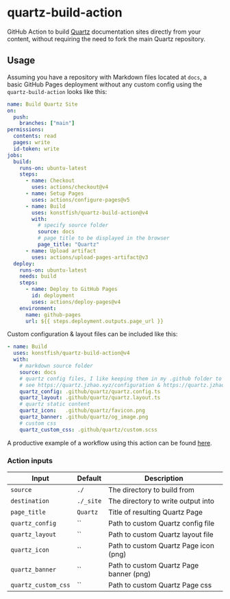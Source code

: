 # quartz-build-action

GitHub Action to build [Quartz](https://quartz.jzhao.xyz/) documentation sites directly from your content, without requiring the need to fork the main Quartz repository.

## Usage

Assuming you have a repository with Markdown files located at `docs`, a basic GitHub Pages deployment without any custom config using the `quartz-build-action` looks like this:

```yaml
name: Build Quartz Site
on:
  push:
    branches: ["main"]
permissions:
  contents: read
  pages: write
  id-token: write
jobs:
  build:
    runs-on: ubuntu-latest
    steps:
      - name: Checkout
        uses: actions/checkout@v4
      - name: Setup Pages
        uses: actions/configure-pages@v5
      - name: Build
        uses: konstfish/quartz-build-action@v4
        with:
          # specify source folder
          source: docs
          # page title to be displayed in the browser
          page_title: "Quartz"
      - name: Upload artifact
        uses: actions/upload-pages-artifact@v3
  deploy:
    runs-on: ubuntu-latest
    needs: build
    steps:
      - name: Deploy to GitHub Pages
        id: deployment
        uses: actions/deploy-pages@v4
    environment:
      name: github-pages
      url: ${{ steps.deployment.outputs.page_url }}
```

Custom configuration & layout files can be included like this:

```yaml
- name: Build
  uses: konstfish/quartz-build-action@v4
  with:
    # markdown source folder
    source: docs
    # quartz config files, I like keeping them in my .github folder to reduce clutter
    # see https://quartz.jzhao.xyz/configuration & https://quartz.jzhao.xyz/layout respectively
    quartz_config: .github/quartz/quartz.config.ts
    quartz_layout: .github/quartz/quartz.layout.ts
    # quartz static content
    quartz_icon:   .github/quartz/favicon.png
    quartz_banner: .github/quartz/og_image.png
    # custom css
    quartz_custom_css: .github/quartz/custom.scss
```

A productive example of a workflow using this action can be found [here](https://github.com/konstfish/shoal/blob/main/.github/workflows/publish_blog.yaml).

### Action inputs

| Input           | Default   | Description                             |
| --------------- | --------- | --------------------------------------- |
| `source`        | `./`      | The directory to build from             |
| `destination`   | `./_site` | The directory to write output into      |
| `page_title`    | `Quartz`  | Title of resulting Quartz Page          |
| `quartz_config` | ``        | Path to custom Quartz config file       |
| `quartz_layout` | ``        | Path to custom Quartz layout file       |
| `quartz_icon`   | ``        | Path to custom Quartz Page icon (png)   |
| `quartz_banner` | ``        | Path to custom Quartz Page banner (png) |
| `quartz_custom_css`    | ``        | Path to custom Quartz Page css |
